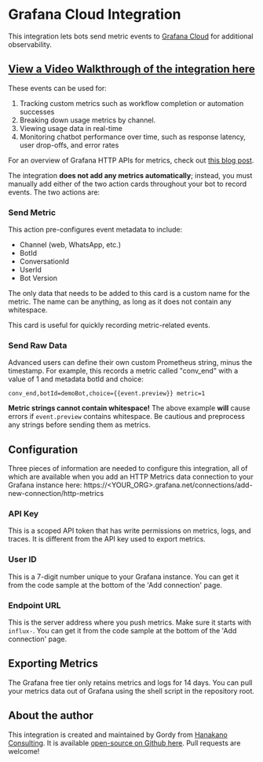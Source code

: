 # Grafana Cloud Integration

This integration lets bots send metric events to [Grafana Cloud](https://grafana.com/products/cloud/) for additional observability.

## [View a Video Walkthrough of the integration here](https://youtu.be/b0LuhOEFKfU)

These events can be used for:
1. Tracking custom metrics such as workflow completion or automation successes
2. Breaking down usage metrics by channel.
3. Viewing usage data in real-time
4. Monitoring chatbot performance over time, such as response latency, user drop-offs, and error rates

For an overview of Grafana HTTP APIs for metrics, check out [this blog post](https://grafana.com/blog/2024/03/21/how-to-use-http-apis-to-send-metrics-and-logs-to-grafana-cloud/).

The integration **does not add any metrics automatically**; instead, you must manually add either of the two action cards throughout your bot to record events. The two actions are:

### Send Metric

This action pre-configures event metadata to include:
* Channel (web, WhatsApp, etc.)
* BotId
* ConversationId
* UserId
* Bot Version

The only data that needs to be added to this card is a custom name for the metric. The name can be anything, as long as it does not contain any whitespace.

This card is useful for quickly recording metric-related events.

### Send Raw Data

Advanced users can define their own custom Prometheus string, minus the timestamp. For example, this records a metric called "conv_end" with a value of 1 and metadata botId and choice:

`conv_end,botId=demoBot,choice={{event.preview}} metric=1`

**Metric strings cannot contain whitespace!** The above example **will** cause errors if `event.preview` contains whitespace. Be cautious and preprocess any strings before sending them as metrics.

## Configuration

Three pieces of information are needed to configure this integration, all of which are available when you add an HTTP Metrics data connection to your Grafana instance here: https://<YOUR_ORG>.grafana.net/connections/add-new-connection/http-metrics

### API Key

This is a scoped API token that has write permissions on metrics, logs, and traces. It is different from the API key used to export metrics.

### User ID

This is a 7-digit number unique to your Grafana instance. You can get it from the code sample at the bottom of the 'Add connection' page.

### Endpoint URL

This is the server address where you push metrics. Make sure it starts with `influx-`. You can get it from the code sample at the bottom of the 'Add connection' page.

## Exporting Metrics

The Grafana free tier only retains metrics and logs for 14 days. You can pull your metrics data out of Grafana using the shell script in the repository root.

## About the author

This integration is created and maintained by Gordy from [Hanakano Consulting](https://www.hanakano.com). It is available [open-source on Github here](https://github.com/Gordon-BP/bp-grafana/tree/main). Pull requests are welcome!
